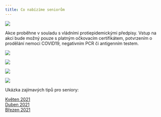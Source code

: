 ```yaml
---
title: Co nabízíme seniorům
---
```

![](/images/uploads/vig_web_senior.jpg)

Akce proběhne v souladu s vládními protiepidemickými předpisy. Vstup na akci bude možný pouze s platným očkovacím certifikátem, potvrzením o prodělání nemoci COVID19, negativním PCR či antigenním testem. 

![](/images/uploads/baner_setkani.jpg)

![](/images/uploads/web_aj_senior.jpg)

![](/images/uploads/prvni_pomoc.jpg)

![](/images/uploads/0001-22-.jpg)

Ukázka zajímavých tipů pro seniory:

[Květen 2021](/docs/tipy-seniori-2021-05.pdf)\
[Duben 2021](/docs/tipy-seniori-2021-04.pdf)\
[Březen 2021](/docs/tipy-seniori-2021-03.pdf)